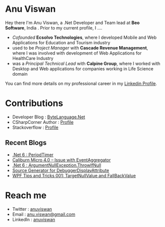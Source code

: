 # Anu Viswan

Hey there I'm Anu Viswan, a .Net Developer and Team lead at **Beo Software**, India .  Prior to my current profile, I ....

* _Cofounded_ **Ecsolvo Technologies**, where I developed Mobile and Web Applications for Education and Tourism industry
* used to be _Project Manager_ with **Cascade Revenue Management**, where I was involved with development of Web Applications for HealthCare Industry
* was a _Principal Technical Lead_ with **Calpine Group**, where I worked with Desktop and Web applications for companies working in Life Science domain

You can find more details on my professional career in my [Linkedin Profile](https://www.linkedin.com/in/anuviswan/). 

# Contributions
* Developer Blog : [ByteLanguage.Net](http://www.bytelanguage.net)
* CSharpCorner Author : [Profile](https://www.c-sharpcorner.com/members/anu.viswan)
* Stackoverflow : [Profile](https://stackoverflow.com/users/7299782/anu-viswan)

## Recent Blogs
<!-- BLOGPOSTS:START -->
- [.Net 6 : PeriodTimer](https://bytelanguage.net/2021/10/17/net-6-periodtimer/)
- [Caliburn Micro 4.0 – Issue with EventAggregator](https://bytelanguage.net/2021/10/15/caliburn-micro-4-0-issue-with-eventaggregator/)
- [.Net 6 : ArgumentNullException.ThrowIfNull](https://bytelanguage.net/2021/10/13/net-6-argumentnullexception-throwifnull/)
- [Source Generator for DebuggerDisplayAttribute](https://bytelanguage.net/2021/10/03/source-generator-for-debuggerdisplayattribute/)
- [WPF Tips and Tricks 001: TargetNullValue and FallBackValue](https://bytelanguage.net/2021/09/25/wpf-tips-and-tricks-001-targetnullvalue-and-fallbackvalue/)
<!-- BLOGPOSTS:END -->

# Reach me
* Twitter : [anuviswan](https://twitter.com/anuviswan)
* Email : anu.viswan@gmail.com
* LinkedIn : [anuviswan](https://www.linkedin.com/in/anuviswan/)


